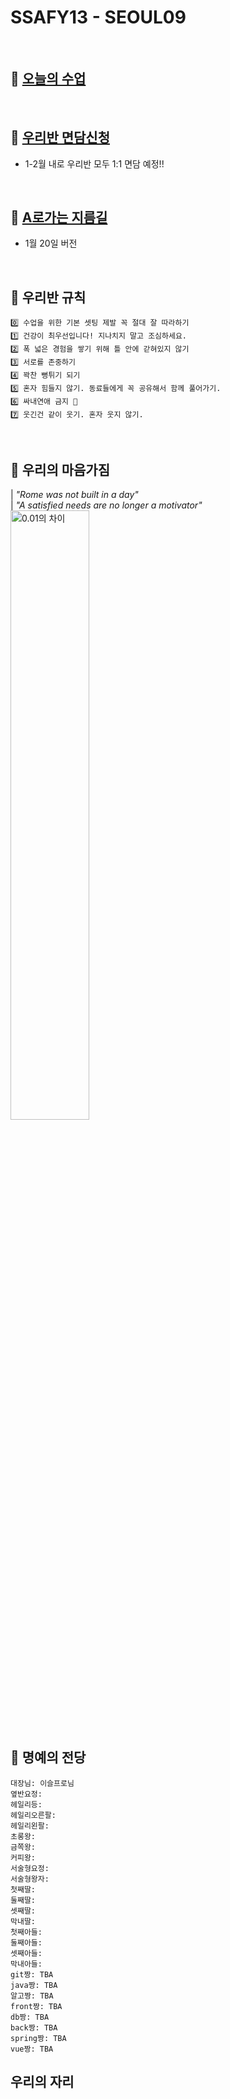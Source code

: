 # SSAFY13 - SEOUL09
<br>

## 🍑 [오늘의 수업 ](https://github.com/ssafy13-seoul09/today/) 
<br>

## 🥼 [우리반 면담신청](https://calendly.com/edujihye321/13-9-1-1)
* 1-2월 내로 우리반 모두 1:1 면담 예정!!
<br>

## 🎀 [A로가는 지름길](https://docs.google.com/spreadsheets/d/1s5DvaoezKMpgq9TYyObKb-qd-SqT0-N_0BZeF77LKzA/edit?gid=0#gid=0)
* 1월 20일 버전
<br>

## 🎁 우리반 규칙

```
0️⃣ 수업을 위한 기본 셋팅 제발 꼭 절대 잘 따라하기
1️⃣ 건강이 최우선입니다! 지나치지 말고 조심하세요.
2️⃣ 폭 넓은 경험을 쌓기 위해 틀 안에 갇혀있지 않기
3️⃣ 서로를 존중하기
4️⃣ 꽉찬 뻥튀기 되기
5️⃣ 혼자 힘들지 않기. 동료들에게 꼭 공유해서 함께 풀어가기.
6️⃣ 싸내연애 금지 🚫
7️⃣ 웃긴건 같이 웃기. 혼자 웃지 않기.
```
<br>

## 🎀 우리의 마음가짐
| *"Rome was not built in a day"* <br>
| *"A satisfied needs are no longer a motivator"* <br>
<img src="/profile/assets/0001.jpg" style="width:50%;" alt="0.01의 차이"/>

## 👑 명예의 전당
```
대장님: 이슬프로님
옆반요정: 
헤일리등: 
헤일리오른팔: 
헤일리왼팔: 
초롱왕: 
금쪽왕: 
커피왕:
서술형요정: 
서술형왕자: 
첫째딸: 
둘째딸: 
셋째딸: 
막내딸: 
첫째아들: 
둘째아들: 
셋째아들: 
막내아들: 
git짱: TBA
java짱: TBA
알고짱: TBA
front짱: TBA
db짱: TBA
back짱: TBA
spring짱: TBA
vue짱: TBA
```

## 우리의 자리 

